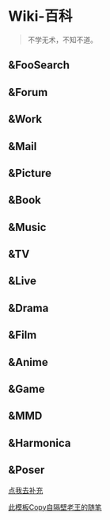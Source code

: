 # Wiki-百科 #
>不学无术，不知不道。

## &FooSearch ##
<LinkRow :list="[
    {
            title: 'Wiki',
            icon: '/Wiki1001Pro/wiki/Wikipedia.png',
            des: 'Wiki-自由的百科全书',
            links: 'https://www.wikipedia.org/'
    },{
          title: 'Baidu',
          icon: '/Wiki1001Pro/wiki/Baidu.png',
          des: '全球最大的中文搜索引擎',
          links: 'https://www.baidu.com/'
    },{
          title: 'Google',
          icon: '/Wiki1001Pro/wiki/google.png',
          des: '全球最大的搜索引擎公司',
          links: 'https://www.google.com/'
    }, {
          title: 'Bing',
          icon: '/Wiki1001Pro/wiki/bing.png',
          des: '微软搜索引擎',
          links: 'https://cn.bing.com/'
    },  {
          title: '设计导航大全',
          icon: '/Wiki1001Pro/wiki/default.png',
          des: '默认',
          links: 'http://hao.shejidaren.com/'
    },  {
          title: '虫部落',
          icon: '/Wiki1001Pro/wiki/default.png',
          des: '默认',
          links: ' http//search.chongbuluo.com/'
    }, {
          title: '西林街',
          icon: '/Wiki1001Pro/wiki/default.png',
          des: '默认',
          links: 'http//www.xilinjie.com/'
    },{
          title: '龙轩导航',
          icon: '/Wiki1001Pro/wiki/default.png',
          des: '默认',
          links: 'http//ilxdh.com/'
    },{
          title: '小森林',
          icon: '/Wiki1001Pro/wiki/default.png',
          des: '默认',
          links: 'http//hao.xsldh.com/search'
    },{
          title: '盘多多',
          icon: '/Wiki1001Pro/wiki/default.png',
          des: '默认',
          links: 'http//www.panduoduo.net/'
    }
]"></LinkRow>
## &Forum ##
<LinkRow :list="[
   {
          title: '知乎',
          icon: '/Wiki1001Pro/wiki/default.png',
          des: '默认',
          links: 'https://www.zhihu.com/'
   },  {
          title: '贴吧',
          icon: '/Wiki1001Pro/wiki/default.png',
          des: '默认',
          links: 'https://tieba.baidu.com/'
   }, {
          title: '豆瓣',
          icon: '/Wiki1001Pro/wiki/default.png',
          des: '默认',
          links: 'https://www.douban.com/'
   },{
          title: '微博',
          icon: '/Wiki1001Pro/wiki/default.png',
          des: '默认',
          links: 'https://weibo.com/'
   },{
          title: 'GitHub',
          icon: '/Wiki1001Pro/wiki/default.png',
          des: '默认',
          links: 'https://github.com/explore'
   },{
          title: '掘金',
          icon: '/Wiki1001Pro/wiki/default.png',
          des: '默认',
          links: 'https://juejin.im/'
   },{
          title: 'CSDN',
          icon: '/Wiki1001Pro/wiki/default.png',
          des: '默认',
          links: 'https://www.csdn.net/'
   },{
          title: 'segmentfault',
          icon: '/Wiki1001Pro/wiki/default.png',
          des: '默认',
          links: 'https://segmentfault.com/'
   },{
          title: '2ch',
          icon: '/Wiki1001Pro/wiki/default.png',
          des: '默认',
          links: 'http://2chcn.com/'
   }
]"></LinkRow>
## &Work ##
<LinkRow :list="[
    {
        title: 'UZER.ME',
        icon: '/Wiki1001Pro/wiki/default.png',
        des: '在线办公',
        links: 'https://uzer.me/'
    },
]"></LinkRow>
## &Mail ##
<LinkRow :list="[
    {
        title: '网易163',
        icon: '/Wiki1001Pro/wiki/default.png',
        des: '默认',
        links: 'https://mail.163.com/'
    }, {
        title: '网易企业邮箱',
        icon: '/Wiki1001Pro/wiki/default.png',
        des: '默认',
        links: 'https://qiye.163.com/'
    }, {
        title: '新浪邮箱',
        icon: '/Wiki1001Pro/wiki/default.png',
        des: '默认',
        links: 'http://mail.sina.com.cn'
    }, {
        title: 'QQ邮箱',
        icon: '/Wiki1001Pro/wiki/default.png',
        des: '默认',
        links: 'https://mail.qq.com/'
    }, {
        title: 'OutLook',
        icon: '/Wiki1001Pro/wiki/default.png',
        des: '默认',
        links: 'https://outlook.live.com/mail/'
    },{
        title: 'GMail',
        icon: '/Wiki1001Pro/wiki/default.png',
        des: '默认',
        links: 'https://mail.google.com/mail'
    },
]"></LinkRow>

## &Picture ##
<LinkRow :list="[
    {
        title: 'pixiv',
        icon: '/Wiki1001Pro/wiki/default.png',
        des: '默认',
         links: 'http://www.pixiv.net/'
    },  {
        title: 'Iconfont',
        icon: '/Wiki1001Pro/wiki/default.png',
        des: '阿里巴巴矢量图标库',
         links: 'http://iconfont.cn/collections/index?spm=a313x.7781069.1998910419.4&type=1'
    }, {
        title: 'Font Awesome',
        icon: '/Wiki1001Pro/wiki/default.png',
        des: '图标库',
         links: 'http://www.fontawesome.com.cn/faicons/'
    },  {
        title: 'IcoMoon',
        icon: '/Wiki1001Pro/wiki/default.png',
        des: 'Icon Font',
         links: 'https://icomoon.io/app/#/select'
    },  {
        title: 'Vectorizer',
        icon: '/Wiki1001Pro/wiki/default.png',
        des: 'SVG转换',
         links: 'https://www.vectorizer.io/'
    },  {
        title: 'Button Generator',
        icon: '/Wiki1001Pro/wiki/default.png',
        des: 'CSS Button Generator',
         links: 'https://www.bestcssbuttongenerator.com/#/38'
    },  {
        title: 'Favicon',
        icon: '/Wiki1001Pro/wiki/default.png',
        des: 'ICO制作',
         links: 'http://www.faviconico.org/'
    },  {
        title: 'Loading',
        icon: '/Wiki1001Pro/wiki/default.png',
        des: '动态图生成器',
         links: 'https://loading.io/'
    }, {
       title: 'SIOE',
       icon: '/Wiki1001Pro/wiki/default.png',
       des: '新晴工具',
        links: 'https://www.sioe.cn/'
   },{
        title: 'Abyss',
        icon: '/Wiki1001Pro/wiki/default.png',
        des: '默认',
         links: 'https://wall.alphacoders.com/'
    }, {
        title: '彼岸',
        icon: '/Wiki1001Pro/wiki/default.png',
        des: '默认',
         links: 'http://pic.netbian.com/'
    }, {
        title: '720云',
        icon: '/Wiki1001Pro/wiki/default.png',
        des: '默认',
         links: 'https://720yun.com/'
    }, {
        title: '500px',
        icon: '/Wiki1001Pro/wiki/default.png',
        des: '默认',
         links: 'https://500px.com/'
    }, {
        title: 'GIPHY',
        icon: '/Wiki1001Pro/wiki/default.png',
        des: '默认',
         links: 'https://giphy.com/'
    }, {
        title: 'wallhaven',
        icon: '/Wiki1001Pro/wiki/default.png',
        des: '默认',
         links: 'https://alpha.wallhaven.cc/forums'
    },{
        title: '千图网',
        icon: '/Wiki1001Pro/wiki/default.png',
        des: '默认',
        links: 'http://www.58pic.com/'
    },{
        title: '千库网',
        icon: '/Wiki1001Pro/wiki/default.png',
        des: '默认',
        links: 'http://588ku.com/'
    },{
        title: '花瓣',
        icon: '/Wiki1001Pro/wiki/default.png',
        des: '默认',
        links: 'http://huaban.com/pins/925818491/'
    },{
        title: '魔工坊',
        icon: '/Wiki1001Pro/wiki/default.png',
        des: '默认',
        links: 'http://www.mooban.cn/'
    }
]"></LinkRow>
## &Book ##
<LinkRow :list="[
    {
              title: '学术网站大全',
              icon: '/Wiki1001Pro/wiki/default.png',
              des: '默认',
              links: 'http://dir.cnki.net/'
    }, {
              title: 'Blah',
              icon: '/Wiki1001Pro/wiki/default.png',
              des: '默认',
              links: 'http://blah.me/category/14'
    }, {
              title: 'Issuu',
              icon: '/Wiki1001Pro/wiki/default.png',
              des: '默认',
              links: 'https://issuu.com/'
    }
]"></LinkRow>
## &Music ##
<LinkRow :list="[
    {
              title: '网易云音乐',
              icon: '/Wiki1001Pro/wiki/default.png',
              des: '默认',
              links: 'https://music.163.com/#'
    },{
              title: 'QQ音乐',
              icon: '/Wiki1001Pro/wiki/default.png',
              des: '默认',
              links: 'https://y.qq.com/'
    },{
              title: '5Sing',
              icon: '/Wiki1001Pro/wiki/default.png',
              des: '默认',
              links: 'http://5sing.kugou.com/index.html'
    },{
              title: 'Echo',
              icon: '/Wiki1001Pro/wiki/default.png',
              des: '默认',
              links: 'http://www.app-echo.com/#/'
    },{
              title: 'Listen1',
              icon: '/Wiki1001Pro/wiki/default.png',
              des: '默认',
              links: 'http://listen1.github.io/listen1/'
    },{
              title: '墨灵音乐',
              icon: '/Wiki1001Pro/wiki/default.png',
              des: '默认',
              links: 'https://music.mli.im/vip.music?v=5.0'
    },{
              title: 'Snaptubeapp',
              icon: '/Wiki1001Pro/wiki/default.png',
              des: '默认',
              links: 'https://www.snaptubeapp.com/zh/'
    }
]"></LinkRow>
## &TV ##
<LinkRow :list="[
    {
              title: '优酷视频',
              icon: '/Wiki1001Pro/wiki/default.png',
              des: '默认',
              links: 'http://www.youku.com/'
    },{
              title: '腾讯视频',
              icon: '/Wiki1001Pro/wiki/default.png',
              des: '默认',
              links: 'https://v.qq.com/'
    },{
              title: '爱奇艺',
              icon: '/Wiki1001Pro/wiki/default.png',
              des: '默认',
              links: 'http://www.iqiyi.com/'
    },{
              title: 'PPTV聚力',
              icon: '/Wiki1001Pro/wiki/default.png',
              des: '默认',
              links: 'http://www.pptv.com/'
    },{
              title: 'PPS影音',
              icon: '/Wiki1001Pro/wiki/default.png',
              des: '默认',
              links: 'http://www.le.com/'
    },{
              title: '土豆',
              icon: '/Wiki1001Pro/wiki/default.png',
              des: '默认',
              links: 'http://www.tudou.com/'
    },{
              title: '酷6网',
              icon: '/Wiki1001Pro/wiki/default.png',
              des: '默认',
              links: 'https://www.ku6.com/index'
    },{
              title: '56网',
              icon: '/Wiki1001Pro/wiki/default.png',
              des: '默认',
              links: 'http://www.56.com/'
    },{
              title: '直播源-3000',
              icon: '/Wiki1001Pro/wiki/default.png',
              des: '默认',
              links: 'https://www.52pojie.cn/forum.php?mod=viewthread&tid=767478&page=1'
    },
]"></LinkRow>
## &Live ##
<LinkRow :list="[
    {
              title: '斗鱼直播',
              icon: '/Wiki1001Pro/wiki/default.png',
              des: '默认',
              links: 'https://www.douyu.com/directory'
    }, {
              title: '虎牙直播',
              icon: '/Wiki1001Pro/wiki/default.png',
              des: '默认',
              links: 'http://www.huya.com/g'
    }, {
              title: '熊猫直播',
              icon: '/Wiki1001Pro/wiki/default.png',
              des: '默认',
              links: 'https://www.panda.tv/cate'
    }, {
              title: '战旗直播',
              icon: '/Wiki1001Pro/wiki/default.png',
              des: '默认',
              links: 'http://www.zhanqi.tv/lives'
    }, {
              title: '龙珠直播',
              icon: '/Wiki1001Pro/wiki/default.png',
              des: '默认',
              links: 'http://longzhu.com/games/'
    },{
              title: 'SHOWROOM',
              icon: '/Wiki1001Pro/wiki/default.png',
              des: '默认',
              links: 'https://www.showroom-live.com/'
    }
]"></LinkRow>
## &Drama ##
<LinkRow :list="[
    {
              title: '人人影视',
              icon: '/Wiki1001Pro/wiki/default.png',
              des: '默认',
              links: 'http://www.yyets.com/'
    },{
              title: '日剧站',
              icon: '/Wiki1001Pro/wiki/default.png',
              des: '默认',
              links: 'http://www.zhuixinfan.com/main.php'
    },{
              title: '美剧天堂',
              icon: '/Wiki1001Pro/wiki/default.png',
              des: '默认',
              links: 'https://www.meijutt.com/'
    },{
              title: '592美剧',
              icon: '/Wiki1001Pro/wiki/default.png',
              des: '默认',
              links: 'http://www.592meiju.com/'
    }
]"></LinkRow>
## &Film ##
<LinkRow :list="[
    {
              title: 'BT吧',
              icon: '/Wiki1001Pro/wiki/default.png',
              des: '默认',
              links: 'http://www.btba.cc/'
    }, {
              title: '猫咪天堂',
              icon: '/Wiki1001Pro/wiki/default.png',
              des: '默认',
              links: 'http://mmtt67.com/'
    }, {
              title: '电影天堂',
              icon: '/Wiki1001Pro/wiki/default.png',
              des: '默认',
              links: 'https://www.dytt8.net/'
    }, {
              title: '硕鼠FLVCD',
              icon: '/Wiki1001Pro/wiki/default.png',
              des: '默认',
              links: 'http://www.flvcd.com/'
    }, {
              title: '中国高清论坛',
              icon: '/Wiki1001Pro/wiki/default.png',
              des: '默认',
              links: 'http://www.85lou.com/forum.php'
    }, {
              title: '电影吧',
              icon: '/Wiki1001Pro/wiki/default.png',
              des: '默认',
              links: 'https://www.dianyingbar.com/'
    }
]"></LinkRow>
## &Anime ##
<LinkRow :list="[
    {
              title: 'AcFun',
              icon: '/Wiki1001Pro/wiki/default.png',
              des: '默认',
              links: 'http://www.acfun.cn/'
    }, {
              title: 'bilibili',
              icon: '/Wiki1001Pro/wiki/default.png',
              des: '默认',
              links: 'https://www.bilibili.com/'
    }, {
              title: 'bilibili唧唧',
              icon: '/Wiki1001Pro/wiki/default.png',
              des: '默认',
              links: 'https://www.jijidown.com/'
    }, {
              title: 'bangumi',
              icon: '/Wiki1001Pro/wiki/default.png',
              des: '默认',
              links: 'http://bangumi.tv/'
    }, {
              title: '简单动漫',
              icon: '/Wiki1001Pro/wiki/default.png',
              des: '默认',
              links: 'https://www.36dm.com/'
    }, {
              title: '776动漫',
              icon: '/Wiki1001Pro/wiki/default.png',
              des: '默认',
              links: 'https://www.776dm.com/'
    },
]"></LinkRow>
## &Game ##
<LinkRow :list="[
    {
              title: '3DMGAME',
              icon: '/Wiki1001Pro/wiki/default.png',
              des: '默认',
              links: 'http://www.3dmgame.com'
    },{
              title: '游民星空',
              icon: '/Wiki1001Pro/wiki/default.png',
              des: '默认',
              links: 'http://www.gamersky.com'
    },{
              title: '游侠网',
              icon: '/Wiki1001Pro/wiki/default.png',
              des: '默认',
              links: 'http://www.ali213.net/'
    },{
              title: '机核',
              icon: '/Wiki1001Pro/wiki/default.png',
              des: '默认',
              links: 'https://www.gcores.com/'
    },{
              title: '希望之地',
              icon: '/Wiki1001Pro/wiki/default.png',
              des: '默认',
              links: 'http://www.cc8.cc/'
    },{
              title: 'Gad',
              icon: '/Wiki1001Pro/wiki/default.png',
              des: '腾讯游戏开发者平台',
              links: 'http://gad.qq.com/'
    },
]"></LinkRow>
## &MMD ##
<LinkRow :list="[
    {
              title: 'BowlRoll',
              icon: '/Wiki1001Pro/wiki/default.png',
              des: '默认',
              links: 'https://bowlroll.net/'
    },  {
              title: 'DeviantArt',
              icon: '/Wiki1001Pro/wiki/default.png',
              des: '默认',
              links: 'https://www.deviantart.com/'
    },  {
              title: 'Vocadb',
              icon: '/Wiki1001Pro/wiki/default.png',
              des: '默认',
              links: 'https://vocadb.net/'
    }
]"></LinkRow>
## &Harmonica ##
<LinkRow :list="[
    {
              title: 'MoeJE☆自由神社',
              icon: '/Wiki1001Pro/wiki/default.png',
              des: 'Justice_Eternal曲谱',
              links: 'http://www.moeje.org/'
    },{
              title: '口琴谱网',
              icon: '/Wiki1001Pro/wiki/default.png',
              des: '口琴谱网',
              links: 'http://www.kouqp.com/'
    }
]"></LinkRow>
## &Poser ##
<LinkRow :list="[
    {
              title: '100秒分享',
              icon: '/Wiki1001Pro/wiki/default.png',
              des: '一些鸡肋分享',
              links: 'http://ybmfx.com/'
    },{
              title: 'BadiduHelp',
              icon: '/Wiki1001Pro/wiki/baiduHelp.png',
              des: '让我帮你百度一下',
              links: 'http://baidu.apphb.com/'
    },{
              title: 'Cyberthreat',
              icon: '/Wiki1001Pro/wiki/hacker.png',
              des: '全球暗网黑客战画面网页',
              links: 'https://cybermap.kaspersky.com/'
    },{
              title: 'Breathingearth',
              icon: '/Wiki1001Pro/wiki/earth.png',
              des: '地球上的生死记录',
              links: 'http://www.breathingearth.net/'
    }
]"></LinkRow>

[点我去补充](https://github.com/Mulander-J/Wiki1001Pro/blob/master/LinkPackage/Wiki.md)

[此模板Copy自隔壁老王的随笔](https://dojay.cn/resource/)